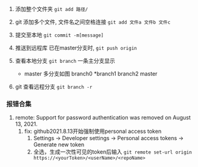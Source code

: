 1. 添加整个文件夹
`git add 路径/`
1. git 添加多个文件, 文件名之间空格连接
`git add 文件a 文件b 文件c`
1. 提交至本地
`git commit -m[message]`
1. 推送到远程库
已在master分支时, `git push origin`

1. 查看本地分支
`git branch`
一条主分支显示
    * master
多分支如图
    branch0
    *branch1
    branch2
    master

2. git 查看远程分支
`git branch -r`
### 报错合集
1. remote: Support for password authentication was removed on August 13, 2021.
   1. fix: github2021.8.13开始强制使用personal access token
      1. Settings -> Developer settings -> Personal access tokens -> Generate new token
      2. 全选，生成一次性可见的token后输入
        `git remote set-url origin https://<yourToken>/<userName>/<repoName>`

